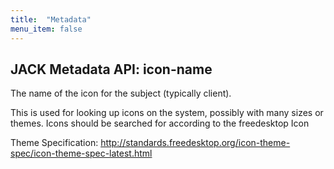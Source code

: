 ```yaml
---
title:  "Metadata"
menu_item: false
---
```


## JACK Metadata API: icon-name

The name of the icon for the subject (typically client).

This is used for looking up icons on the system, possibly with many sizes or themes.
Icons should be searched for according to the freedesktop Icon

Theme Specification:
http://standards.freedesktop.org/icon-theme-spec/icon-theme-spec-latest.html
